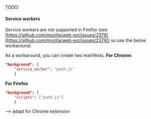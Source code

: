 TODO:
#### Service workers
Service workers are not supported in Firefox (see [https://github.com/mozilla/web-ext/issues/2379](https://github.com/mozilla/web-ext/issues/2379)) so use the below workaround:

As a workaround, you can create two manifests.
**For Chrome:**
```json
"background": {  
    "service_worker": "path.js"  
    }  
```
**For Firefox**
```json
"background": {  
    "scripts": ["path.js"]  
    }
```
--> adapt for Chrome extension
